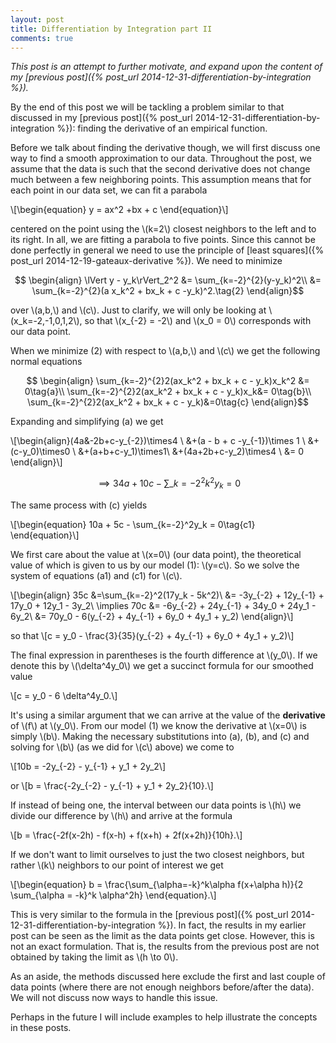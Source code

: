 ```yaml
---
layout: post
title: Differentiation by Integration part II
comments: true
---
```

*This post is an attempt to further motivate, and expand upon the content of my [previous post]({% post_url 2014-12-31-differentiation-by-integration %}).*

By the end of this post we will be tackling a problem similar to that discussed in my [previous post]({% post_url 2014-12-31-differentiation-by-integration %}): finding the derivative of an empirical function. 

Before we talk about finding the derivative though, we will first discuss one way to find a smooth approximation to our data. Throughout the post, we assume that the data is such that the second derivative does not change much between a few neighboring points. This assumption means that for each point in our data set, we can fit a parabola

\\[\begin{equation}
y = ax^2 +bx + c
\end{equation}\\]

centered on the point using the \\(k=2\\) closest neighbors to the left and to its right. In all, we are fitting a parabola to five points. Since this cannot be done perfectly in general we need to use the principle of [least squares]({% post_url 2014-12-19-gateaux-derivative %}). We need to minimize

$$ \begin{align}
\lVert y - y_k\rVert_2^2 &= \sum_{k=-2}^{2}(y-y_k)^2\\
&= \sum_{k=-2}^{2}(a x_k^2 + bx_k + c -y_k)^2.\tag{2}
\end{align}$$

over \\(a,b,\\) and \\(c\\). Just to clarify, we will only be looking at \\(x\_k=-2,-1,0,1,2\\), so that \\(x\_{-2} = -2\\) and \\(x_0 = 0\\) corresponds with our data point. 

When we minimize (2) with respect to \\(a,b,\\) and \\(c\\) we get the following normal equations

$$ \begin{align}
\sum_{k=-2}^{2}2(ax_k^2 + bx_k + c - y_k)x_k^2 &= 0\tag{a}\\
\sum_{k=-2}^{2}2(ax_k^2 + bx_k + c - y_k)x_k&= 0\tag{b}\\
\sum_{k=-2}^{2}2(ax_k^2 + bx_k + c - y_k)&=0\tag{c}
\end{align}$$

Expanding and simplifying (a) we get 

\\[\begin{align}(4a&-2b+c-y\_{-2})\times4 \\
&+(a - b + c -y\_{-1})\times 1 \\
&+(c-y_0)\times0 \\
&+(a+b+c-y_1)\times1\\
&+(4a+2b+c-y_2)\times4 \\
&= 0
\end{align}\\]

$$\begin{equation}
\implies 34a + 10c - \sum\_{k=-2}^2 k^2y_k = 0\tag{a1}
\end{equation}$$

The same process with (c) yields

\\[\begin{equation}
10a + 5c - \sum\_{k=-2}^2y_k = 0\tag{c1}
\end{equation}\\]

We first care about the value at \\(x=0\\) (our data point), the theoretical value of which is given to us by our model (1): \\(y=c\\). So we solve the system of equations (a1) and (c1) for \\(c\\).

\\[\begin{align}
35c &=\sum\_{k=-2}^2(17y_k - 5k^2)\\
&= -3y\_{-2} + 12y\_{-1} + 17y_0 + 12y_1 - 3y_2\\
\implies  70c &= -6y\_{-2} + 24y\_{-1} + 34y_0 + 24y_1 - 6y_2\\
&= 70y_0 - 6(y_{-2} + 4y_{-1} + 6y_0 + 4y_1 + y_2)
\end{align}\\]

so that 
\\[c = y_0 - \frac{3}{35}(y_{-2} + 4y_{-1} + 6y_0 + 4y_1 + y_2)\\]

The final expression in parentheses is the fourth difference at \\(y_0\\). If we denote this by \\(\delta^4y_0\\) we get a succinct formula for our smoothed value

\\[c = y_0 - 6 \delta^4y_0.\\]

It's using a similar argument that we can arrive at the value of the **derivative** of \\(f\\) at \\(y_0\\). From our model (1) we know the derivative at \\(x=0\\) is simply \\(b\\). Making the necessary substitutions into (a), (b), and (c) and solving for \\(b\\) (as we did for \\(c\\) above) we come to

\\[10b = -2y\_{-2} - y\_{-1} + y_1 + 2y_2\\]

or 
\\[b = \frac{-2y\_{-2} - y\_{-1} + y_1 + 2y_2}{10}.\\]

If instead of being one, the interval between our data points is \\(h\\) we divide our difference by \\(h\\) and arrive at the formula

\\[b = \frac{-2f(x-2h) - f(x-h) + f(x+h) + 2f(x+2h)}{10h}.\\]

If we don't want to limit ourselves to just the two closest neighbors, but rather \\(k\\) neighbors to our point of interest we get

\\[\begin{equation}
b = \frac{\sum\_{\alpha=-k}^k\alpha f(x+\alpha h)}{2 \sum\_{\alpha = -k}^k \alpha^2h}
\end{equation}.\\]

This is very similar to the formula in the [previous post]({% post_url 2014-12-31-differentiation-by-integration %}). In fact, the results in my earlier post can be seen as the limit as the data points get close. However, this is not an exact formulation. That is, the results from the previous post are not obtained  by taking the limit as \\(h \to 0\\).

As an aside, the methods discussed here exclude the first and last couple of data points (where there are not enough neighbors before/after the data). We will not discuss now ways to handle this issue.

Perhaps in the future I will include examples to help illustrate the concepts in these posts.